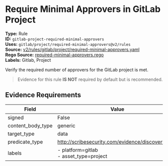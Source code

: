 # Require Minimal Approvers in GitLab Project  
**Type:** Rule  
**ID:** `gitlab-project-required-minimal-approvers`  
**Uses:** `gitlab/project/required-minimal-approvers@v2/rules`  
**Source:** [v2/rules/gitlab/project/required-minimal-approvers.yaml](https://github.com/scribe-public/sample-policies/v2/rules/gitlab/project/required-minimal-approvers.yaml)  
**Rego Source:** [required-minimal-approvers.rego](https://github.com/scribe-public/sample-policies/v2/rules/gitlab/project/required-minimal-approvers.rego)  
**Labels:** Gitlab, Project  

Verify the required number of approvers for the GitLab project is met.

> Evidence for this rule **IS NOT** required by default but is recommended.


## Evidence Requirements  
| Field | Value |
|-------|-------|
| signed | False |
| content_body_type | generic |
| target_type | data |
| predicate_type | http://scribesecurity.com/evidence/discovery/v0.1 |
| labels | - platform=gitlab<br>- asset_type=project |

